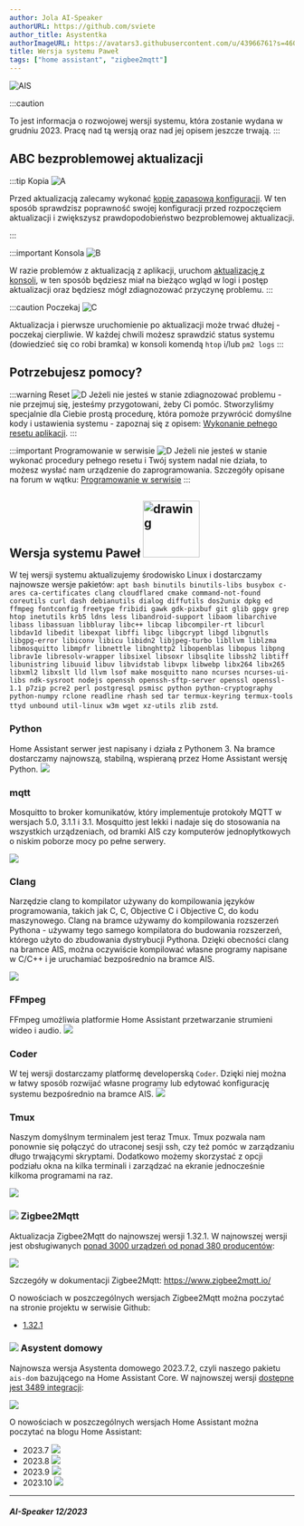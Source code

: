 ```yaml
---
author: Jola AI-Speaker
authorURL: https://github.com/sviete
author_title: Asystentka
authorImageURL: https://avatars3.githubusercontent.com/u/43966761?s=460&v=4
title: Wersja systemu Paweł
tags: ["home assistant", "zigbee2mqtt"]
---
```


<div class="IntroAisBlogMenu" >

![AIS](/img/en/blog/202312/ais_version.png)

:::caution

To jest informacja o rozwojowej wersji systemu, która zostanie wydana w grudniu 2023. Pracę nad tą wersją oraz nad jej opisem jeszcze trwają.
:::

</div>

<!--truncate-->


## ABC bezproblemowej aktualizacji

:::tip Kopia ![A](/img/en/blog/202112/cloud-upload.png)

Przed aktualizacją zalecamy wykonać [kopię zapasową konfiguracji](/docs/ais_bramka_configuration_software#kopia-zapasowa-konfiguracji).
W ten sposób sprawdzisz poprawność swojej konfiguracji przed rozpoczęciem aktualizacji i zwiększysz prawdopodobieństwo bezproblemowej aktualizacji.

:::

:::important Konsola ![B](/img/en/blog/202112/console.png)

W razie problemów z aktualizacją z aplikacji, uruchom [aktualizację z konsoli](/docs/ais_bramka_update_manual), w ten sposób będziesz miał na bieżąco wgląd w logi i postęp aktualizacji oraz będziesz mógł zdiagnozować przyczynę problemu.
:::

:::caution Poczekaj ![C](/img/en/blog/202112/timer-sand.png)

Aktualizacja i pierwsze uruchomienie po aktualizacji może trwać dłużej - poczekaj cierpliwie.
W każdej chwili możesz sprawdzić status systemu (dowiedzieć się co robi bramka) w konsoli komendą ``htop`` i/lub ``pm2 logs``
:::

## Potrzebujesz pomocy?

:::warning Reset ![D](/img/en/blog/202112/broom.png)
Jeżeli nie jesteś w stanie zdiagnozować problemu - nie przejmuj się, jesteśmy przygotowani, żeby Ci pomóc.
Stworzyliśmy specjalnie dla Ciebie prostą procedurę, która pomoże przywrócić domyślne kody i ustawienia systemu - zapoznaj się z opisem: [Wykonanie pełnego resetu aplikacji](/docs/ais_bramka_reset_ais_step_by_step).
:::


:::important Programowanie w serwisie ![D](/img/en/blog/202112/lifebuoy.png)
Jeżeli nie jesteś w stanie wykonać procedury pełnego resetu i Twój system nadal nie działa, to możesz wysłać nam urządzenie do zaprogramowania.
Szczegóły opisane na forum w wątku: [Programowanie w serwisie](https://ai-speaker.discourse.group/t/usluga-programowania-urzadzen-w-ai-speaker/1368)
:::

## Wersja systemu Paweł <img src="/img/en/blog/202312/ais_version.png" alt="drawing" width="100"/>

W tej wersji systemu aktualizujemy środowisko Linux i dostarczamy najnowsze wersje pakietów: ``apt bash binutils binutils-libs busybox c-ares ca-certificates clang cloudflared cmake command-not-found coreutils curl dash debianutils dialog diffutils dos2unix dpkg ed ffmpeg fontconfig freetype fribidi gawk gdk-pixbuf git glib gpgv grep htop inetutils krb5 ldns less libandroid-support libaom libarchive libass libassuan libbluray libc++ libcap libcompiler-rt libcurl libdav1d libedit libexpat libffi libgc libgcrypt libgd libgnutls libgpg-error libiconv libicu libidn2 libjpeg-turbo libllvm liblzma libmosquitto libmpfr libnettle libnghttp2 libopenblas libopus libpng librav1e libresolv-wrapper libsixel libsoxr libsqlite libssh2 libtiff libunistring libuuid libuv libvidstab libvpx libwebp libx264 libx265 libxml2 libxslt lld llvm lsof make mosquitto nano ncurses ncurses-ui-libs ndk-sysroot nodejs openssh openssh-sftp-server openssl openssl-1.1 p7zip pcre2 perl postgresql psmisc python python-cryptography python-numpy rclone readline rhash sed tar termux-keyring termux-tools ttyd unbound util-linux w3m wget xz-utils zlib zstd``.

### Python
Home Assistant serwer jest napisany i działa z Pythonem 3. Na bramce dostarczamy najnowszą, stabilną, wspieraną przez Home Assistant wersję Python.
![](/img/en/blog/202312/python.png)

### mqtt
Mosquitto to broker komunikatów, który implementuje protokoły MQTT w wersjach 5.0, 3.1.1 i 3.1. Mosquitto jest lekki i nadaje się do stosowania na wszystkich urządzeniach, od bramki AIS czy komputerów jednopłytkowych o niskim poborze mocy po pełne serwery.

![](/img/en/blog/202312/mqtt.png)

### Clang
Narzędzie clang to kompilator używany do kompilowania języków programowania, takich jak C, C, Objective C i Objective C, do kodu maszynowego. 
Clang na bramce używamy do kompilowania rozszerzeń Pythona - używamy tego samego kompilatora do budowania rozszerzeń, którego użyto do zbudowania dystrybucji Pythona. Dzięki obecności clang na bramce AIS, można oczywiście kompilować własne programy napisane w C/C++ i je uruchamiać bezpośrednio na bramce AIS.

![](/img/en/blog/202312/clang.png)

### FFmpeg
FFmpeg umożliwia platformie Home Assistant przetwarzanie strumieni wideo i audio.
![](/img/en/blog/202312/ffmpeg.png)


### Coder
W tej wersji dostarczamy platformę developerską ``Coder``. Dzięki niej można w łatwy sposób rozwijać własne programy lub edytować konfigurację systemu bezpośrednio na bramce AIS.
![](/img/en/blog/202312/code.png)

### Tmux
Naszym domyślnym terminalem jest teraz Tmux. Tmux pozwala nam ponownie się połączyć do utraconej sesji ssh, czy też pomóc w zarządzaniu długo trwającymi skryptami. Dodatkowo możemy skorzystać z opcji podziału okna na kilka terminali i zarządzać na ekranie jednocześnie kilkoma programami na raz.

![](/img/en/blog/202312/tmux.png)

### ![](/img/en/blog/202102/honeybee.png) Zigbee2Mqtt

Aktualizacja Zigbee2Mqtt do najnowszej wersji 1.32.1.
W najnowszej wersji jest obsługiwanych [ponad 3000 urządzeń od ponad 380 producentów](https://www.zigbee2mqtt.io/supported-devices/):

[![](/img/en/blog/202306/zigbee2mqtt.png)](https://www.zigbee2mqtt.io/supported-devices/)


Szczegóły w dokumentacji Zigbee2Mqtt: https://www.zigbee2mqtt.io/


O nowościach w poszczególnych wersjach Zigbee2Mqtt można poczytać na stronie projektu w serwisie Github:

- [1.32.1](https://github.com/Koenkk/zigbee2mqtt/releases/tag/1.32.1)


### ![](/img/en/blog/202101/hass.png) Asystent domowy


Najnowsza wersja Asystenta domowego 2023.7.2, czyli naszego pakietu ``ais-dom`` bazującego na Home Assistant Core.
W najnowszej wersji [dostępne jest 3489 integracji](https://www.home-assistant.io/integrations/):



[![](/img/en/blog/202306/ha.png)](https://www.home-assistant.io/integrations/)




O nowościach w poszczególnych wersjach Home Assistant można poczytać na blogu Home Assistant:


- 2023.7 [![](https://www.home-assistant.io/images/blog/2023-07/social.png)](https://www.home-assistant.io/blog/2023/07/07/release-20237/)
- 2023.8 [![](https://www.home-assistant.io/images/blog/2023-08/social.png)](https://www.home-assistant.io/blog/2023/08/02/release-20238/)
- 2023.9 [![](https://www.home-assistant.io/images/blog/2023-09/social.png)](https://www.home-assistant.io/blog/2023/09/06/release-20239/)
- 2023.10 [![](https://www.home-assistant.io/images/blog/2023-10/social.png)](https://www.home-assistant.io/blog/2023/10/04/release-202310/)

--------

##### AI-Speaker 12/2023
